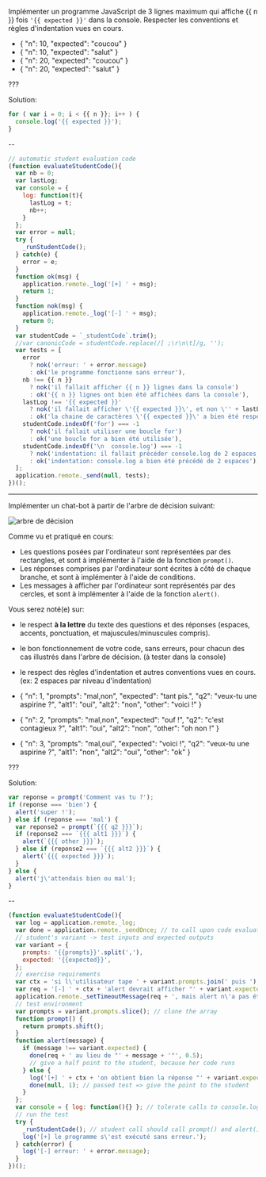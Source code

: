 Implémenter un programme JavaScript de 3 lignes maximum qui affiche {{ n }} fois `'{{ expected }}'` dans la console. Respecter les conventions et règles d'indentation vues en cours.

- { "n": 10, "expected": "coucou" }
- { "n": 10, "expected": "salut" }
- { "n": 20, "expected": "coucou" }
- { "n": 20, "expected": "salut" }

???

Solution:

```js
for ( var i = 0; i < {{ n }}; i++ ) {
  console.log('{{ expected }}');
}
```

--

```js
// automatic student evaluation code
(function evaluateStudentCode(){
  var nb = 0;
  var lastLog;
  var console = {
    log: function(t){
      lastLog = t;
      nb++;
    }
  };
  var error = null;
  try {
    _runStudentCode();
  } catch(e) {
    error = e;
  }
  function ok(msg) {
    application.remote._log('[+] ' + msg);
    return 1;
  }
  function nok(msg) {
    application.remote._log('[-] ' + msg);
    return 0;
  }
  var studentCode = `_studentCode`.trim();
  //var canonicCode = studentCode.replace(/[ ;\r\n\t]/g, '');
  var tests = [
    error
      ? nok('erreur: ' + error.message)
      : ok('le programme fonctionne sans erreur'),
    nb !== {{ n }}
      ? nok('il fallait afficher {{ n }} lignes dans la console')
      : ok('{{ n }} lignes ont bien été affichées dans la console'),
    lastLog !== '{{ expected }}'
      ? nok('il fallait afficher \'{{ expected }}\', et non \'' + lastLog + '\'')
      : ok('la chaine de caractères \'{{ expected }}\' a bien été respectée à la lettre'),
    studentCode.indexOf('for') === -1
      ? nok('il fallait utiliser une boucle for')
      : ok('une boucle for a bien été utilisée'),
    studentCode.indexOf('\n  console.log') === -1
      ? nok('indentation: il fallait précéder console.log de 2 espaces, sur sa propre ligne')
      : ok('indentation: console.log a bien été précédé de 2 espaces'),
  ];
  application.remote._send(null, tests);
})();
```

---

Implémenter un chat-bot à partir de l'arbre de décision suivant:

![arbre de décision](data/arbre{{n}}.jpg)

Comme vu et pratiqué en cours:
 - Les questions posées par l'ordinateur sont représentées par des rectangles, et sont à implémenter à l'aide de la fonction `prompt()`.
 - Les réponses comprises par l'ordinateur sont écrites à côté de chaque branche, et sont à implémenter à l'aide de conditions.
 - Les messages à afficher par l'ordinateur sont représentés par des cercles, et sont à implémenter à l'aide de la fonction `alert()`.

Vous serez noté(e) sur:
 - le respect **à la lettre** du texte des questions et des réponses (espaces, accents, ponctuation, et majuscules/minuscules compris).
 - le bon fonctionnement de votre code, sans erreurs, pour chacun des cas illustrés dans l'arbre de décision. (à tester dans la console)
 - le respect des règles d'indentation et autres conventions vues en cours. (ex: 2 espaces par niveau d'indentation)
 
- { "n": 1, "prompts": "mal,non", "expected": "tant pis.", "q2": "veux-tu une aspirine ?", "alt1": "oui", "alt2": "non", "other": "voici !" }
- { "n": 2, "prompts": "mal,non", "expected": "ouf !", "q2": "c'est contagieux ?", "alt1": "oui", "alt2": "non", "other": "oh non !" }
- { "n": 3, "prompts": "mal,oui", "expected": "voici !", "q2": "veux-tu une aspirine ?", "alt1": "non", "alt2": "oui", "other": "ok" }

???

Solution:

```js
var reponse = prompt('Comment vas tu ?');
if (reponse === 'bien') {
  alert('super !');
} else if (reponse === 'mal') {
  var reponse2 = prompt(`{{{ q2 }}}`);
  if (reponse2 === `{{{ alt1 }}}`) {
    alert(`{{{ other }}}`);
  } else if (reponse2 === `{{{ alt2 }}}`) {
    alert(`{{{ expected }}}`);
  }
} else {
  alert('j\'attendais bien ou mal');
}

```

--

```js
(function evaluateStudentCode(){
  var log = application.remote._log;
  var done = application.remote._sendOnce; // to call upon code evaluation
  // student's variant -> test inputs and expected outputs
  var variant = {
    prompts: '{{prompts}}'.split(','),
    expected: '{{expected}}',
  };
  // exercise requirements
  var ctx = 'si l\'utilisateur tape ' + variant.prompts.join(' puis ') + ', ';
  var req = '[-] ' + ctx + 'alert devrait afficher "' + variant.expected + '"';
  application.remote._setTimeoutMessage(req + ', mais alert n\'a pas été appelé...');
  // test environment
  var prompts = variant.prompts.slice(); // clone the array
  function prompt() {
    return prompts.shift();
  }
  function alert(message) {
    if (message !== variant.expected) {
      done(req + ' au lieu de "' + message + '"', 0.5);
      // give a half point to the student, because her code runs
    } else {
      log('[+] ' + ctx + 'on obtient bien la réponse "' + variant.expected + '".');
      done(null, 1); // passed test => give the point to the student
    }
  };
  var console = { log: function(){} }; // tolerate calls to console.log()
  // run the test
  try {
    _runStudentCode(); // student call should call prompt() and alert()
    log('[+] le programme s\'est exécuté sans erreur.');
  } catch(error) {
    log('[-] erreur: ' + error.message);
  }
})();
```
